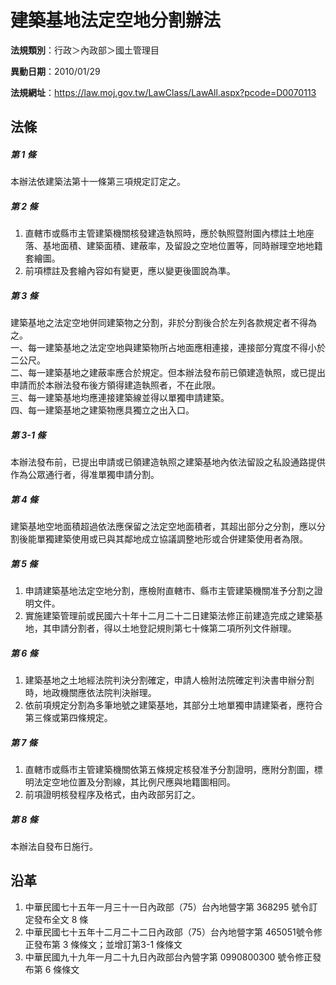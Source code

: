 # 建築基地法定空地分割辦法




**法規類別**：行政＞內政部＞國土管理目

**異動日期**：2010/01/29  

**法規網址**：https://law.moj.gov.tw/LawClass/LawAll.aspx?pcode=D0070113



## 法條
##### 第 1 條
本辦法依建築法第十一條第三項規定訂定之。

##### 第 2 條
1. 直轄市或縣市主管建築機關核發建造執照時，應於執照暨附圖內標註土地座落、基地面積、建築面積、建蔽率，及留設之空地位置等，同時辦理空地地籍套繪圖。 
1. 前項標註及套繪內容如有變更，應以變更後圖說為準。

##### 第 3 條
建築基地之法定空地併同建築物之分割，非於分割後合於左列各款規定者不得為之。   
一、每一建築基地之法定空地與建築物所占地面應相連接，連接部分寬度不得小於二公尺。  
二、每一建築基地之建蔽率應合於規定。但本辦法發布前已領建造執照，或已提出申請而於本辦法發布後方領得建造執照者，不在此限。   
三、每一建築基地均應連接建築線並得以單獨申請建築。   
四、每一建築基地之建築物應具獨立之出入口。

##### 第 3-1 條
本辦法發布前，已提出申請或已領建造執照之建築基地內依法留設之私設通路提供作為公眾通行者，得准單獨申請分割。

##### 第 4 條
建築基地空地面積超過依法應保留之法定空地面積者，其超出部分之分割，應以分割後能單獨建築使用或已與其鄰地成立協議調整地形或合併建築使用者為限。

##### 第 5 條
1. 申請建築基地法定空地分割，應檢附直轄市、縣市主管建築機關准予分割之證明文件。 
1. 實施建築管理前或民國六十年十二月二十二日建築法修正前建造完成之建築基地，其申請分割者，得以土地登記規則第七十條第二項所列文件辦理。

##### 第 6 條
1. 建築基地之土地經法院判決分割確定，申請人檢附法院確定判決書申辦分割時，地政機關應依法院判決辦理。
1. 依前項規定分割為多筆地號之建築基地，其部分土地單獨申請建築者，應符合第三條或第四條規定。

##### 第 7 條
1. 直轄市或縣市主管建築機關依第五條規定核發准予分割證明，應附分割圖，標明法定空地位置及分割線，其比例尺應與地籍圖相同。 
1. 前項證明核發程序及格式，由內政部另訂之。

##### 第 8 條
本辦法自發布日施行。

## 沿革
1. 中華民國七十五年一月三十一日內政部（75）台內地營字第 368295 號令訂定發布全文 8  條
1. 中華民國七十五年十二月二十二日內政部（75）台內地營字第 465051號令修正發布第 3  條條文；並增訂第3-1 條條文
1. 中華民國九十九年一月二十九日內政部台內營字第 0990800300 號令修正發布第 6  條條文
